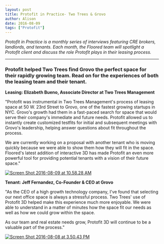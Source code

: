 ```yaml
---
layout: post
title: Protofit in Practice- Two Trees & Grovo
author: Alison
date: 2016-08-09
tags: ["Protofit"]
---
```


_<span style="font-weight: 400;">Protofit in Practice is a monthly series of interviews featuring CRE brokers, landlords, and tenants. Each month, the Floored team will spotlight a Protofit client and discuss the role Protofit plays in their leasing process.</span>_

* * *

### Protofit helped Two Trees find Grovo the perfect space for their rapidly growing team. Read on for the experiences of both the leasing team and their tenant.

**Leasing: Elizabeth Bueno, Associate Director at Two Trees Management**

<span style="font-weight: 400;">"Protofit was instrumental in Two Trees Management's process of leasing space at 50 W. 23rd Street to Grovo, one of the fastest growing startups in NYC. Grovo's growth had them in a fast-paced search for space that would serve their company's immediate and future needs. Protofit allowed us to instantly create customized testfits for initial and subsequent meetings with Grovo's leadership, helping answer questions about fit throughout the process. </span>

<span style="font-weight: 400;">We are currently working on a proposal with another tenant who is moving quickly because we were able to show them how they will fit in the space. Floored's latest addition of interactive 3D has made Protofit an even more powerful tool for providing potential tenants with a vision of their future space."</span>

[![Screen Shot 2016-08-09 at 10.58.28 AM](http://www.floored.com/wp-content/uploads/2016/08/Screen-Shot-2016-08-09-at-10.58.28-AM-1024x638.png)](http://www.floored.com/wp-content/uploads/2016/08/Screen-Shot-2016-08-09-at-10.58.28-AM.png)

**Tenant: Jeff Fernandez, Co-Founder & CEO at Grovo**

<span style="font-weight: 400;">"As the CEO of a high growth technology company, I've found that selecting our next office space is always a stressful process. Two Trees' use of Protofit 3D helped make this experience much more enjoyable. We were able to understand in a matter of minutes how the space fit our needs as well as how we could grow within the space. </span>

<span style="font-weight: 400;">As our team and real estate needs grow, Protofit 3D will continue to be a valuable part of the process."</span>

[![Screen Shot 2016-08-08 at 3.50.43 PM](http://www.floored.com/wp-content/uploads/2016/08/Screen-Shot-2016-08-08-at-3.50.43-PM-1024x674.png)](http://www.floored.com/wp-content/uploads/2016/08/Screen-Shot-2016-08-08-at-3.50.43-PM.png)
